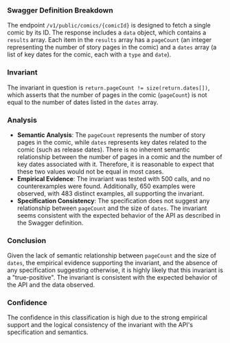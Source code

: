 ### Swagger Definition Breakdown
The endpoint `/v1/public/comics/{comicId}` is designed to fetch a single comic by its ID. The response includes a `data` object, which contains a `results` array. Each item in the `results` array has a `pageCount` (an integer representing the number of story pages in the comic) and a `dates` array (a list of key dates for the comic, each with a `type` and `date`).

### Invariant
The invariant in question is `return.pageCount != size(return.dates[])`, which asserts that the number of pages in the comic (`pageCount`) is not equal to the number of dates listed in the `dates` array.

### Analysis
- **Semantic Analysis**: The `pageCount` represents the number of story pages in the comic, while `dates` represents key dates related to the comic (such as release dates). There is no inherent semantic relationship between the number of pages in a comic and the number of key dates associated with it. Therefore, it is reasonable to expect that these two values would not be equal in most cases.
- **Empirical Evidence**: The invariant was tested with 500 calls, and no counterexamples were found. Additionally, 650 examples were observed, with 483 distinct examples, all supporting the invariant.
- **Specification Consistency**: The specification does not suggest any relationship between `pageCount` and the size of `dates`. The invariant seems consistent with the expected behavior of the API as described in the Swagger definition.

### Conclusion
Given the lack of semantic relationship between `pageCount` and the size of `dates`, the empirical evidence supporting the invariant, and the absence of any specification suggesting otherwise, it is highly likely that this invariant is a "true-positive". The invariant is consistent with the expected behavior of the API and the data observed.

### Confidence
The confidence in this classification is high due to the strong empirical support and the logical consistency of the invariant with the API's specification and semantics.
